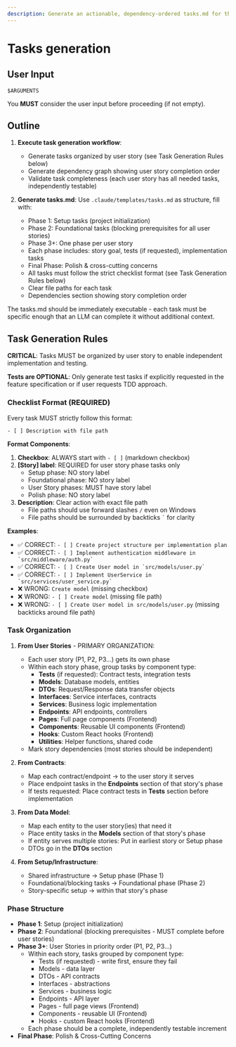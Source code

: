 ```yaml
---
description: Generate an actionable, dependency-ordered tasks.md for the feature based on available design artifacts.
---
```


# Tasks generation

## User Input

```text
$ARGUMENTS
```

You **MUST** consider the user input before proceeding (if not empty).

## Outline

1. **Execute task generation workflow**:
   - Generate tasks organized by user story (see Task Generation Rules below)
   - Generate dependency graph showing user story completion order
   - Validate task completeness (each user story has all needed tasks, independently testable)

2. **Generate tasks.md**: Use `.claude/templates/tasks.md` as structure, fill with:
   - Phase 1: Setup tasks (project initialization)
   - Phase 2: Foundational tasks (blocking prerequisites for all user stories)
   - Phase 3+: One phase per user story
   - Each phase includes: story goal, tests (if requested), implementation tasks
   - Final Phase: Polish & cross-cutting concerns
   - All tasks must follow the strict checklist format (see Task Generation Rules below)
   - Clear file paths for each task
   - Dependencies section showing story completion order

The tasks.md should be immediately executable - each task must be specific enough that an LLM can complete it without additional context.

## Task Generation Rules

**CRITICAL**: Tasks MUST be organized by user story to enable independent implementation and testing.

**Tests are OPTIONAL**: Only generate test tasks if explicitly requested in the feature specification or if user requests TDD approach.

### Checklist Format (REQUIRED)

Every task MUST strictly follow this format:

```text
- [ ] Description with file path
```

**Format Components**:

1. **Checkbox**: ALWAYS start with `- [ ]` (markdown checkbox)
2. **[Story] label**: REQUIRED for user story phase tasks only
   - Setup phase: NO story label
   - Foundational phase: NO story label
   - User Story phases: MUST have story label
   - Polish phase: NO story label
3. **Description**: Clear action with exact file path
   - File paths should use forward slashes `/` even on Windows
   - File paths should be surrounded by backticks `` ` `` for clarity

**Examples**:

- ✅ CORRECT: `- [ ] Create project structure per implementation plan`
- ✅ CORRECT: ``- [ ] Implement authentication middleware in `src/middleware/auth.py` ``
- ✅ CORRECT: ``- [ ] Create User model in `src/models/user.py` ``
- ✅ CORRECT: ``- [ ] Implement UserService in `src/services/user_service.py` ``
- ❌ WRONG: `Create model` (missing checkbox)
- ❌ WRONG: `- [ ] Create model` (missing file path)
- ❌ WRONG: `- [ ] Create User model in src/models/user.py` (missing backticks around file path)

### Task Organization

1. **From User Stories** - PRIMARY ORGANIZATION:
   - Each user story (P1, P2, P3...) gets its own phase
   - Within each story phase, group tasks by component type:
     - **Tests** (if requested): Contract tests, integration tests
     - **Models**: Database models, entities
     - **DTOs**: Request/Response data transfer objects
     - **Interfaces**: Service interfaces, contracts
     - **Services**: Business logic implementation
     - **Endpoints**: API endpoints, controllers
     - **Pages**: Full page components (Frontend)
     - **Components**: Reusable UI components (Frontend)
     - **Hooks**: Custom React hooks (Frontend)
     - **Utilities**: Helper functions, shared code
   - Mark story dependencies (most stories should be independent)

2. **From Contracts**:
   - Map each contract/endpoint → to the user story it serves
   - Place endpoint tasks in the **Endpoints** section of that story's phase
   - If tests requested: Place contract tests in **Tests** section before implementation

3. **From Data Model**:
   - Map each entity to the user story(ies) that need it
   - Place entity tasks in the **Models** section of that story's phase
   - If entity serves multiple stories: Put in earliest story or Setup phase
   - DTOs go in the **DTOs** section

4. **From Setup/Infrastructure**:
   - Shared infrastructure → Setup phase (Phase 1)
   - Foundational/blocking tasks → Foundational phase (Phase 2)
   - Story-specific setup → within that story's phase

### Phase Structure

- **Phase 1**: Setup (project initialization)
- **Phase 2**: Foundational (blocking prerequisites - MUST complete before user stories)
- **Phase 3+**: User Stories in priority order (P1, P2, P3...)
  - Within each story, tasks grouped by component type:
    - Tests (if requested) - write first, ensure they fail
    - Models - data layer
    - DTOs - API contracts
    - Interfaces - abstractions
    - Services - business logic
    - Endpoints - API layer
    - Pages - full page views (Frontend)
    - Components - reusable UI (Frontend)
    - Hooks - custom React hooks (Frontend)
  - Each phase should be a complete, independently testable increment
- **Final Phase**: Polish & Cross-Cutting Concerns
